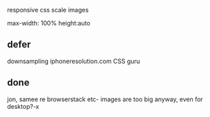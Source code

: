 responsive css
scale images

max-width: 100%
height:auto

## defer

downsampling
iphoneresolution.com
CSS guru

## done

jon, samee re browserstack etc-
images are too big anyway, even for desktop?-x